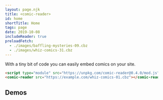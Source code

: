 ```yaml
---
layout: page.njk
title: <comic-reader>
id: home
shortTitle: Home
tags: page
date: 2019-10-08
includeReader: true
preloadFetch:
  - ./images/baffling-mysteries-09.cbz
  - ./images/whiz-comics-31.cbz
---
```


With a tiny bit of code you can easily embed comics on your site.

```html
<script type="module" src="https://unpkg.com/comic-reader@0.4.0/mod.js"></script>
<comic-reader src="https://example.com/whiz-comics-01.cbz"></comic-reader>
```

## Demos

<div class="demos">
  <comic-reader title="Baffling Mysteries #9" src="./images/baffling-mysteries-09.cbz"></comic-reader>
  <comic-reader title="Whiz Comics #31" src="./images/whiz-comics-31.cbz"></comic-reader>
</div>